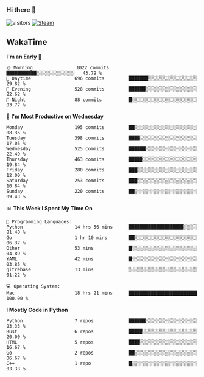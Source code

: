 ### Hi there 👋

![visitors](https://visitor-badge.glitch.me/badge?page_id=zhourunlai)
[![Steam](https://img.shields.io/badge/dynamic/json?url=https%3A%2F%2Fapi.swo.moe%2Fstats%2Fsteamgames%2F76561198285156854&query=count&color=0b1a37&label=Steam&labelColor=134375&logo=steam&suffix=+games&cacheSeconds=3600)](http://steamcommunity.com/profiles/76561198285156854)

## WakaTime
<!--START_SECTION:waka-->
**I'm an Early 🐤** 

```text
🌞 Morning                1022 commits        ███████████░░░░░░░░░░░░░░   43.79 % 
🌆 Daytime                696 commits         ███████░░░░░░░░░░░░░░░░░░   29.82 % 
🌃 Evening                528 commits         ██████░░░░░░░░░░░░░░░░░░░   22.62 % 
🌙 Night                  88 commits          █░░░░░░░░░░░░░░░░░░░░░░░░   03.77 % 
```
📅 **I'm Most Productive on Wednesday** 

```text
Monday                   195 commits         ██░░░░░░░░░░░░░░░░░░░░░░░   08.35 % 
Tuesday                  398 commits         ████░░░░░░░░░░░░░░░░░░░░░   17.05 % 
Wednesday                525 commits         ██████░░░░░░░░░░░░░░░░░░░   22.49 % 
Thursday                 463 commits         █████░░░░░░░░░░░░░░░░░░░░   19.84 % 
Friday                   280 commits         ███░░░░░░░░░░░░░░░░░░░░░░   12.00 % 
Saturday                 253 commits         ███░░░░░░░░░░░░░░░░░░░░░░   10.84 % 
Sunday                   220 commits         ██░░░░░░░░░░░░░░░░░░░░░░░   09.43 % 
```


📊 **This Week I Spent My Time On** 

```text
💬 Programming Languages: 
Python                   14 hrs 56 mins      ████████████████████░░░░░   81.40 % 
Go                       1 hr 10 mins        ██░░░░░░░░░░░░░░░░░░░░░░░   06.37 % 
Other                    53 mins             █░░░░░░░░░░░░░░░░░░░░░░░░   04.89 % 
YAML                     42 mins             █░░░░░░░░░░░░░░░░░░░░░░░░   03.85 % 
gitrebase                13 mins             ░░░░░░░░░░░░░░░░░░░░░░░░░   01.22 % 

💻 Operating System: 
Mac                      18 hrs 21 mins      █████████████████████████   100.00 % 
```

**I Mostly Code in Python** 

```text
Python                   7 repos             ██████░░░░░░░░░░░░░░░░░░░   23.33 % 
Rust                     6 repos             █████░░░░░░░░░░░░░░░░░░░░   20.00 % 
HTML                     5 repos             ████░░░░░░░░░░░░░░░░░░░░░   16.67 % 
Go                       2 repos             ██░░░░░░░░░░░░░░░░░░░░░░░   06.67 % 
C++                      1 repo              █░░░░░░░░░░░░░░░░░░░░░░░░   03.33 % 
```




<!--END_SECTION:waka-->
